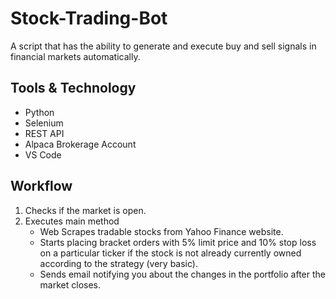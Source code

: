 # Stock-Trading-Bot
   A script that has the ability to generate and execute buy and sell signals in financial markets automatically.
## Tools & Technology
- Python
- Selenium
- REST API
- Alpaca Brokerage Account
- VS Code

## Workflow
1. Checks if the market is open.
2. Executes main method
    - Web Scrapes tradable stocks from Yahoo Finance website.
    - Starts placing bracket orders with 5% limit price and 10% stop loss on a particular ticker if the stock is not already currently owned according to the strategy (very basic).
    - Sends email notifying you about the changes in the portfolio after the market closes.
